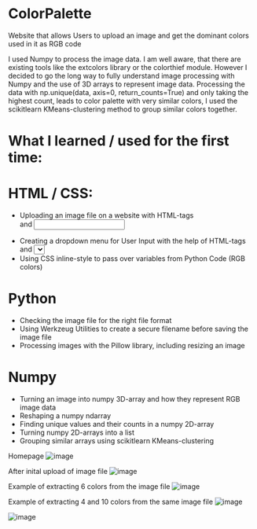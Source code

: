 # ColorPalette
Website that allows Users to upload an image and get the dominant colors used in it as RGB code

I used Numpy to process the image data. I am well aware, that there are existing tools like the extcolors library or the colorthief module.
However I decided to go the long way to fully understand image processing with Numpy and the use of 3D arrays to represent image data.
Processing the data with np.unique(data, axis=0, return_counts=True) and only taking the highest count, leads to color palette with very similar colors, 
I used the scikitlearn KMeans-clustering method to group similar colors together.

# What I learned / used for the first time:
# HTML / CSS:
- Uploading an image file on a website with HTML-tags <form> and <input>
- Creating a dropdown menu for User Input with the help of HTML-tags <form> and <select>
- Using CSS inline-style to pass over variables from Python Code (RGB colors)
  
# Python
- Checking the image file for the right file format
- Using Werkzeug Utilities to create a secure filename before saving the image file
- Processing images with the Pillow library, including resizing an image
  
# Numpy
- Turning an image into numpy 3D-array and how they represent RGB image data
- Reshaping a numpy ndarray
- Finding unique values and their counts in a numpy 2D-array
- Turning numpy 2D-arrays into a list
- Grouping similar arrays using scikitlearn KMeans-clustering

Homepage
![image](https://github.com/lauraporsch/ColorPalette/assets/127047376/7dac00ea-e231-4bd4-939d-28181bedd874)

After inital upload of image file
![image](https://github.com/lauraporsch/ColorPalette/assets/127047376/b7f90a8e-9288-4187-bd48-85e9ee9e706e)

Example of extracting 6 colors from the image file
![image](https://github.com/lauraporsch/ColorPalette/assets/127047376/372ab1d5-0618-4e6b-9fe4-0f367f7efd15)

Example of extracting 4 and 10 colors from the same image file
![image](https://github.com/lauraporsch/ColorPalette/assets/127047376/309f5ce9-cc54-49d4-875f-050489d2cdb8)

![image](https://github.com/lauraporsch/ColorPalette/assets/127047376/fdfcc2fe-9a46-4c30-a0e1-f67d39afb29a)





  


